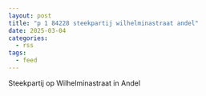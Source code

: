 ```yaml
---
layout: post
title: "p 1 84228 steekpartij wilhelminastraat andel"
date: 2025-03-04
categories: 
  - rss
tags: 
  - feed
---
```


Steekpartij op Wilhelminastraat in Andel
